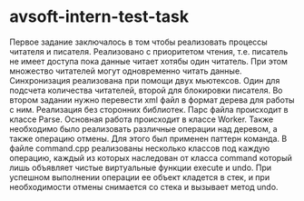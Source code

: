 # avsoft-intern-test-task
Первое задание заключалось в том чтобы реализовать процессы читателя и писателя. Реализовано с приоритетом чтения, т.е. писатель не имеет доступа пока данные читает хотябы один читатель. При этом множество читателей могут одновременно читать данные. Синхронизация реализована при помощи двух мьютексов. Один для подсчета количества читателей, второй для блокировки писателя.
Во втором задании нужно перевести xml файл в формат дерева для работы с ним. Реализация без сторонних библиотек. Парс файла происходит в классе Parse. Основная работа происходит в классе Worker. Также необходимо было реализовать различные операции над деревом, а также операцию отмены. Для этого был применен паттерн команда. В файле command.cpp реализованы несколько классов под каждую операцию, каждый из которых наследован от класса command который лишь объявляет чистые виртуальные функции execute и undo. При успешном выполнении операции ее объект кладется в стек, и при необходимости отмены снимается со стека и вызывает метод undo.
